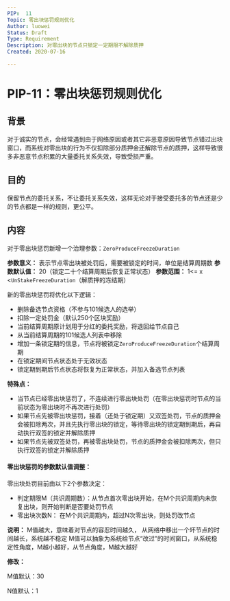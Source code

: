 ```yaml
---
PIP:  11
Topic: 零出块惩罚规则优化
Author: luowei
Status: Draft
Type: Requirement
Description: 对零出块的节点只锁定一定期限不解除质押
Created: 2020-07-16

---
```


# PIP-11：零出块惩罚规则优化

## 背景

对于诚实的节点，会经常遇到由于网络原因或者其它非恶意原因导致节点错过出块窗口，而系统对零出块的行为不仅扣除部分质押金还解除节点的质押，这样导致很多非恶意节点积累的大量委托关系失效，导致受损严重。

## 目的

保留节点的委托关系，不让委托关系失效，这样无论对于接受委托多的节点还是少的节点都是一样的规则，更公平。

## 内容

对于零出块惩罚新增一个治理参数：`ZeroProduceFreezeDuration`

**参数意义：** 表示节点零出块被处罚后，需要被锁定的时间，单位是结算周期数
**参数默认值：** 20（锁定二十个结算周期后恢复正常状态）
**参数范围：** 1<= x <`UnStakeFreezeDuration`（解质押的冻结期）

新的零出块惩罚将优化以下逻辑：

- 删除备选节点资格（不参与101候选人的选举）
- 扣除一定处罚金（默认250个区块奖励）
- 当前结算周期原计划用于分红的委托奖励，将退回给节点自己
- 从当前结算周期的101候选人列表中移除
- 增加一条锁定期的信息，节点将被锁定`ZeroProduceFreezeDuration`个结算周期
- 在锁定期间节点状态处于无效状态
- 锁定期到期后节点状态将恢复为正常状态，并加入备选节点列表

**特殊点：**

- 当节点已经零出块惩罚了，不连续进行零出块处罚（在零出块惩罚时节点的当前状态为零出块时不再次进行处罚）
- 如果节点先被零出块惩罚，接着（还处于锁定期）又双签处罚，节点的质押金会被扣除两次，并且先执行零出块的锁定，等待零出块的锁定期到期后，再自动执行双签的锁定并解除质押
- 如果节点先被双签处罚，再被零出块处罚，节点的质押金会被扣除两次，但只执行双签的锁定并解除质押



#### 零出块惩罚的参数默认值调整：

零出块处罚目前由以下2个参数决定：

- 判定期限M（共识周期数）：从节点首次零出块开始，在M个共识周期内未恢复出块，则开始判断是否要处罚节点
- 零出块次数N：  在M个共识周期内，超过N次零出块，则处罚改节点

**说明：**
M值越大，意味着对节点的容忍时间越久， 从网络中移出一个坏节点的时间越长，系统越不稳定
M值可以抽象为系统给节点“改过”的时间窗口，从系统稳定性角度，M越小越好，从节点角度，M越大越好

**修改：**

M值默认：30

N值默认：1
